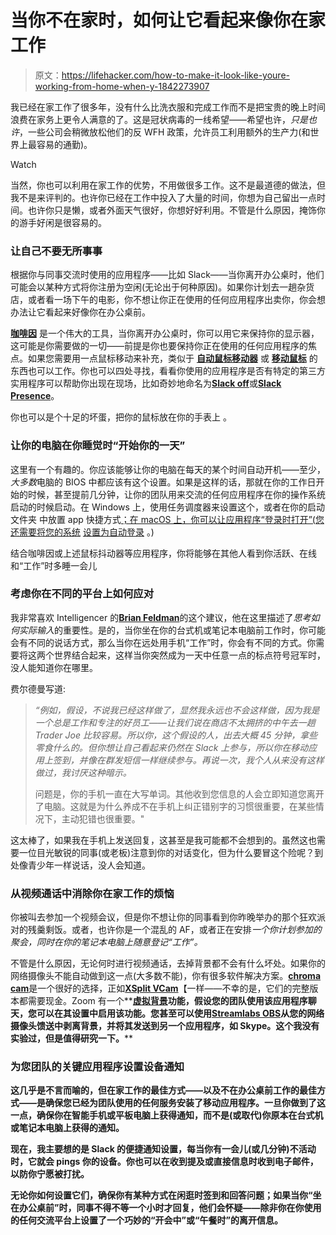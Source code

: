 # 当你不在家时，如何让它看起来像你在家工作

> 原文：<https://lifehacker.com/how-to-make-it-look-like-youre-working-from-home-when-y-1842273907>

我已经在家工作了很多年，没有什么比洗衣服和完成工作而不是把宝贵的晚上时间浪费在家务上更令人满意的了。这是冠状病毒的一线希望——希望也许，*只是也许*，一些公司会稍微放松他们的反 WFH 政策，允许员工利用额外的生产力(和世界上最容易的通勤)。

Watch

当然，你也可以利用在家工作的优势，不用做很多工作。这不是最道德的做法，但我不是来评判的。也许你已经在工作中投入了大量的时间，你想为自己留出一点时间。也许你只是懒，或者外面天气很好，你想好好利用。不管是什么原因，掩饰你的游手好闲是很容易的。

### 让自己不要无所事事

根据你与同事交流时使用的应用程序——比如 Slack——当你离开办公桌时，他们可能会以某种方式将你注册为空闲(无论出于何种原因)。如果你计划去一趟杂货店，或者看一场下午的电影，你不想让你正在使用的任何应用程序出卖你，你会想办法让它看起来好像你在办公桌前。

[**咖啡因**](https://lifehacker.com/prevent-your-windows-pc-from-sleeping-with-caffeinated-1832271248) 是一个伟大的工具，当你离开办公桌时，你可以用它来保持你的显示器，这可能是你需要做的一切——前提是你也要保持你正在使用的任何应用程序的焦点。如果您需要用一点鼠标移动来补充，类似于 [**自动鼠标移动器**](https://www.murgee.com/auto-mouse-mover/) 或 [**移动鼠标**](https://www.microsoft.com/en-us/p/move-mouse/9nq4ql59xlbf?activetab=pivot:overviewtab) 的东西也可以工作。你也可以四处寻找，看看你使用的应用程序是否有特定的第三方实用程序可以帮助你出现在现场，比如奇妙地命名为[**Slack off**](https://slackoff.app/)或[**Slack Presence**](https://slackpresence.com/)。

你也可以是个十足的坏蛋，把你的鼠标放在你的手表上 。

### 让你的电脑在你睡觉时“开始你的一天”

这里有一个有趣的。你应该能够让你的电脑在每天的某个时间自动开机——至少，*大多数*电脑的 BIOS 中都应该有这个设置。如果是这样的话，那就在你的工作日开始的时候，甚至提前几分钟，让你的团队用来交流的任何应用程序在你的操作系统启动的时候启动。在 Windows 上，使用任务调度器来设置这个，或者在你的启动文件夹 中放置 app 快捷方式[；在 macOS 上，你可以让应用程序“登录时打开”(您还需要将您的系统](https://support.microsoft.com/en-us/help/4026268/windows-10-change-startup-apps) [设置为自动登录](https://lifehacker.com/how-to-log-into-your-computer-automatically-5834612) 。)

结合咖啡因或上述鼠标抖动器等应用程序，你将能够在其他人看到你活跃、在线和“工作”时多睡一会儿

### 考虑你在不同的平台上如何应对

我非常喜欢 Intelligencer 的[**Brian Feldman**](https://nymag.com/intelligencer/2020/03/why-you-shouldnt-capitalize-words-on-slack.html)的这个建议，他在这里描述了*思考如何实际输入*的重要性。是的，当你坐在你的台式机或笔记本电脑前工作时，你可能会有不同的说话方式，那么当你在远处用手机“工作”时，你会有不同的方式。你需要将这两个世界结合起来，这样当你突然成为一天中任意一点的标点符号冠军时，没人能知道你在哪里。

费尔德曼写道:

> *“例如，假设，不说我已经这样做了，显然我永远也不会这样做，因为我是一个总是工作和专注的好员工——让我们说在商店不太拥挤的中午去一趟 Trader Joe 比较容易。所以你，这个假设的人，出去大概 45 分钟，拿些零食什么的。但你想让自己看起来仍然在 Slack 上参与，所以你在移动应用上签到，并像在群发短信一样继续参与。再说一次，我个人从来没有这样做过，我讨厌这种暗示。*
> 
> 问题是，你的手机一直在大写单词。其他收到您信息的人会立即知道您离开了电脑。这就是为什么养成不在手机上纠正错别字的习惯很重要，在某些情况下，主动犯错也很重要。"

这太棒了，如果我在手机上发送回复，这甚至是我可能都不会想到的。虽然这也需要一位目光敏锐的同事(或老板)注意到你的对话变化，但为什么要冒这个险呢？到处像青少年一样说话，没人会知道。

### 从视频通话中消除你在家工作的烦恼

你被叫去参加一个视频会议，但是你不想让你的同事看到你昨晚举办的那个狂欢派对的残羹剩饭。或者，也许你是一个混乱的 AF，或者正在安排*一个你计划参加的聚会，同时在你的笔记本电脑上随意登记“工作”。*

不管是什么原因，无论何时进行视频通话，去掉背景都不会有什么坏处。如果你的网络摄像头不能自动做到这一点(大多数不能)，你有很多软件解决方案。[**chroma cam**](https://www.chromacam.me/)是一个很好的选择，正如[**XSplit VCam**](https://www.xsplit.com/vcam)【一样——不幸的是，它们的完整版本都需要现金。Zoom 有一个**[**虚拟背景**](https://support.zoom.us/hc/en-us/articles/210707503-Virtual-Background)**功能，假设您的团队使用该应用程序聊天，您可以在其设置中启用该功能。您甚至可以使用[**Streamlabs OBS**](https://streamlabs.com/)从您的网络摄像头馈送中剥离背景，并将其发送到另一个应用程序，如 Skype。这个我没有实验过，但是值得研究一下。****

### ****为您团队的关键应用程序设置设备通知****

****这几乎是不言而喻的，但在家工作的最佳方式——以及不在办公桌前工作的最佳方式——是确保您已经为团队使用的任何服务安装了移动应用程序。一旦你做到了这一点，确保你在智能手机或平板电脑上获得通知，而不是(或取代)你原本在台式机或笔记本电脑上获得的通知。****

****现在，我主要想的是 Slack 的便捷通知设置，每当你有一会儿(或几分钟)不活动时，它就会 pings 你的设备。你也可以在收到提及或直接信息时收到电子邮件，以防你宁愿被打扰。****

****无论你如何设置它们，确保你有某种方式在闲逛时签到和回答问题；如果当你“坐在办公桌前”时，同事不得不等一个小时才回复，他们会怀疑——除非你在你使用的任何交流平台上设置了一个巧妙的“开会中”或“午餐时”的离开信息。****